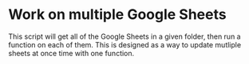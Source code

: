 # Work on multiple Google Sheets

This script will get all of the Google Sheets in a given folder, then run a function on each of them.
This is designed as a way to update mutliple sheets at once time with one function.
